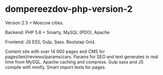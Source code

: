 # dompereezdov-php-version-2

Version 2.5 + Moscow cities.

Backend: PHP 5.6 + Smarty, MySQL (PDO), Apache

Frontend: JS ES5, Gulp, Sass. Bootstap Grid.

Content site with over 14 000 pages and CMS for pages/text/reviews/params/cars. Params for SEO and text generates in real time from MySQL. Apache caching and compress. Gulp sass and JS compile with minify. Smart import texts for pages.